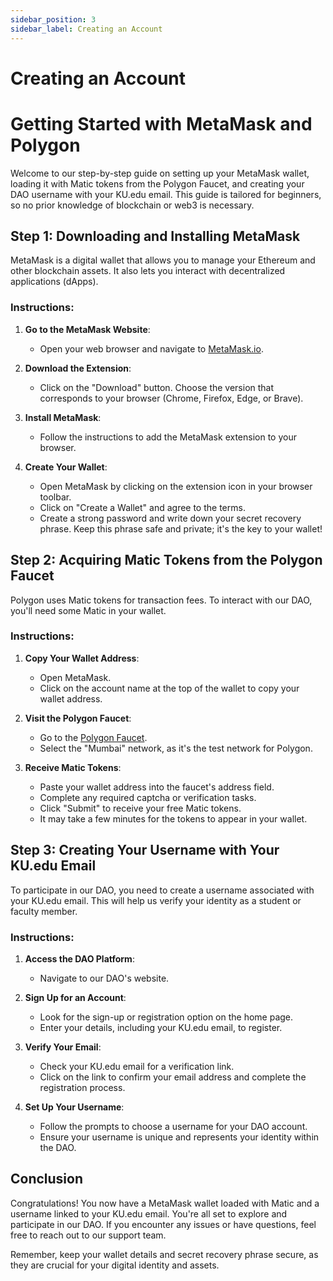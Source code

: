 ```yaml
---
sidebar_position: 3
sidebar_label: Creating an Account
---
```


# Creating an Account

# Getting Started with MetaMask and Polygon

Welcome to our step-by-step guide on setting up your MetaMask wallet, loading it with Matic tokens from the Polygon Faucet, and creating your DAO username with your KU.edu email. This guide is tailored for beginners, so no prior knowledge of blockchain or web3 is necessary.

## Step 1: Downloading and Installing MetaMask

MetaMask is a digital wallet that allows you to manage your Ethereum and other blockchain assets. It also lets you interact with decentralized applications (dApps).

### Instructions:

1. **Go to the MetaMask Website**:
   - Open your web browser and navigate to [MetaMask.io](https://metamask.io/).
2. **Download the Extension**:
   - Click on the "Download" button. Choose the version that corresponds to your browser (Chrome, Firefox, Edge, or Brave).
3. **Install MetaMask**:

   - Follow the instructions to add the MetaMask extension to your browser.

4. **Create Your Wallet**:
   - Open MetaMask by clicking on the extension icon in your browser toolbar.
   - Click on "Create a Wallet" and agree to the terms.
   - Create a strong password and write down your secret recovery phrase. Keep this phrase safe and private; it's the key to your wallet!

## Step 2: Acquiring Matic Tokens from the Polygon Faucet

Polygon uses Matic tokens for transaction fees. To interact with our DAO, you'll need some Matic in your wallet.

### Instructions:

1. **Copy Your Wallet Address**:

   - Open MetaMask.
   - Click on the account name at the top of the wallet to copy your wallet address.

2. **Visit the Polygon Faucet**:

   - Go to the [Polygon Faucet](https://faucet.polygon.technology/).
   - Select the "Mumbai" network, as it's the test network for Polygon.

3. **Receive Matic Tokens**:
   - Paste your wallet address into the faucet's address field.
   - Complete any required captcha or verification tasks.
   - Click "Submit" to receive your free Matic tokens.
   - It may take a few minutes for the tokens to appear in your wallet.

## Step 3: Creating Your Username with Your KU.edu Email

To participate in our DAO, you need to create a username associated with your KU.edu email. This will help us verify your identity as a student or faculty member.

### Instructions:

1. **Access the DAO Platform**:

   - Navigate to our DAO's website.

2. **Sign Up for an Account**:

   - Look for the sign-up or registration option on the home page.
   - Enter your details, including your KU.edu email, to register.

3. **Verify Your Email**:

   - Check your KU.edu email for a verification link.
   - Click on the link to confirm your email address and complete the registration process.

4. **Set Up Your Username**:
   - Follow the prompts to choose a username for your DAO account.
   - Ensure your username is unique and represents your identity within the DAO.

## Conclusion

Congratulations! You now have a MetaMask wallet loaded with Matic and a username linked to your KU.edu email. You're all set to explore and participate in our DAO. If you encounter any issues or have questions, feel free to reach out to our support team.

Remember, keep your wallet details and secret recovery phrase secure, as they are crucial for your digital identity and assets.
